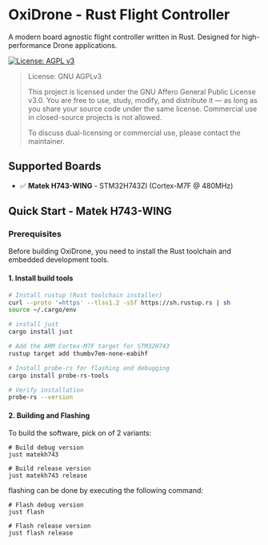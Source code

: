 # OxiDrone - Rust Flight Controller
A modern board agnostic flight controller written in Rust. Designed for high-performance Drone applications.

[![License: AGPL v3](https://img.shields.io/badge/License-AGPL%20v3-blue.svg)](https://www.gnu.org/licenses/agpl-3.0)

> License: GNU AGPLv3
>
> This project is licensed under the GNU Affero General Public License v3.0. You are free to use, study, modify, and distribute it — as long as you share your source code under the same license. Commercial use in closed-source projects is not allowed.
>
> To discuss dual-licensing or commercial use, please contact the maintainer.

## Supported Boards

- ✅ **Matek H743-WING** - STM32H743ZI (Cortex-M7F @ 480MHz)

## Quick Start - Matek H743-WING

### Prerequisites

Before building OxiDrone, you need to install the Rust toolchain and embedded development tools.

#### 1. Install build tools

```bash
# Install rustup (Rust toolchain installer)
curl --proto '=https' --tlsv1.2 -sSf https://sh.rustup.rs | sh
source ~/.cargo/env

# install just
cargo install just

# Add the ARM Cortex-M7F target for STM32H743
rustup target add thumbv7em-none-eabihf

# Install probe-rs for flashing and debugging
cargo install probe-rs-tools

# Verify installation
probe-rs --version
```

#### 2. Building and Flashing

To build the software, pick on of 2 variants:

```shell
# Build debug version
just matekh743

# Build release version
just matekh743 release
```

flashing can be done by executing the following command:

```shell
# Flash debug version
just flash

# Flash release version
just flash release
```
